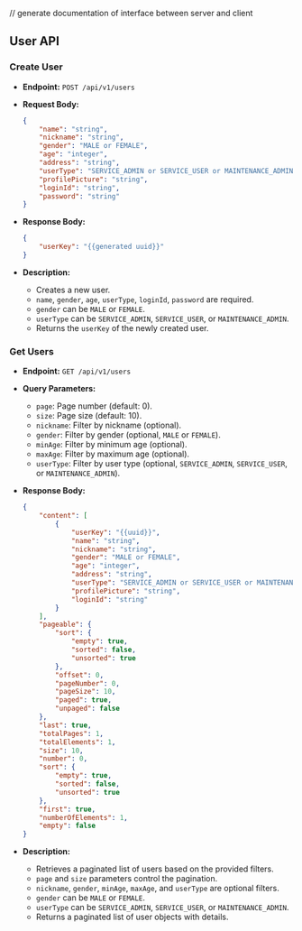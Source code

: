 // generate documentation of interface between server and client
## User API

### Create User

-   **Endpoint:** `POST /api/v1/users`
-   **Request Body:**

    ```json
    {
        "name": "string",
        "nickname": "string",
        "gender": "MALE or FEMALE",
        "age": "integer",
        "address": "string",
        "userType": "SERVICE_ADMIN or SERVICE_USER or MAINTENANCE_ADMIN",
        "profilePicture": "string",
        "loginId": "string",
        "password": "string"
    }
    ```

-   **Response Body:**

    ```json
    {
        "userKey": "{{generated uuid}}"
    }
    ```

-   **Description:**
    -   Creates a new user.
    -   `name`, `gender`, `age`, `userType`, `loginId`, `password` are required.
    -   `gender` can be `MALE` or `FEMALE`.
    -   `userType` can be `SERVICE_ADMIN`, `SERVICE_USER`, or `MAINTENANCE_ADMIN`.
    -   Returns the `userKey` of the newly created user.

### Get Users

-   **Endpoint:** `GET /api/v1/users`
-   **Query Parameters:**
    -   `page`: Page number (default: 0).
    -   `size`: Page size (default: 10).
    -   `nickname`: Filter by nickname (optional).
    -   `gender`: Filter by gender (optional, `MALE` or `FEMALE`).
    -   `minAge`: Filter by minimum age (optional).
    -   `maxAge`: Filter by maximum age (optional).
    -   `userType`: Filter by user type (optional, `SERVICE_ADMIN`, `SERVICE_USER`, or `MAINTENANCE_ADMIN`).
-   **Response Body:**
    ```json
    {
        "content": [
            {
                "userKey": "{{uuid}}",
                "name": "string",
                "nickname": "string",
                "gender": "MALE or FEMALE",
                "age": "integer",
                "address": "string",
                "userType": "SERVICE_ADMIN or SERVICE_USER or MAINTENANCE_ADMIN",
                "profilePicture": "string",
                "loginId": "string"
            }
        ],
        "pageable": {
            "sort": {
                "empty": true,
                "sorted": false,
                "unsorted": true
            },
            "offset": 0,
            "pageNumber": 0,
            "pageSize": 10,
            "paged": true,
            "unpaged": false
        },
        "last": true,
        "totalPages": 1,
        "totalElements": 1,
        "size": 10,
        "number": 0,
        "sort": {
            "empty": true,
            "sorted": false,
            "unsorted": true
        },
        "first": true,
        "numberOfElements": 1,
        "empty": false
    }
    ```

-   **Description:**
    -   Retrieves a paginated list of users based on the provided filters.
    -   `page` and `size` parameters control the pagination.
    -   `nickname`, `gender`, `minAge`, `maxAge`, and `userType` are optional filters.
    -   `gender` can be `MALE` or `FEMALE`.
    -   `userType` can be `SERVICE_ADMIN`, `SERVICE_USER`, or `MAINTENANCE_ADMIN`.
    -   Returns a paginated list of user objects with details.
